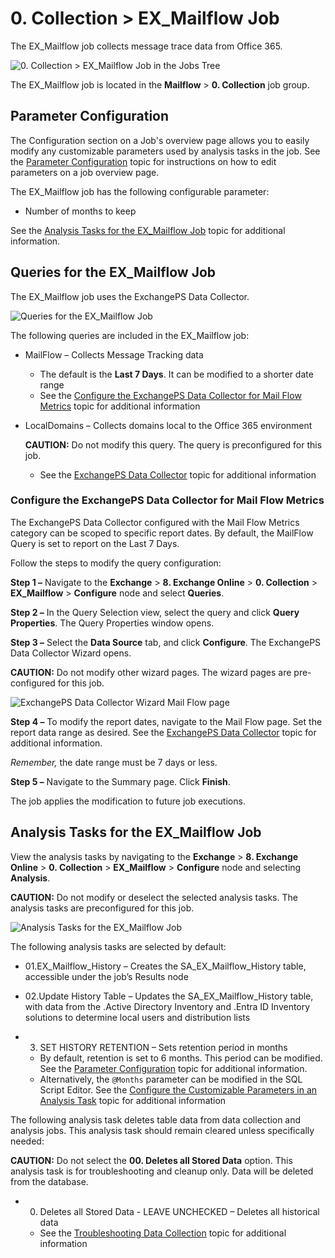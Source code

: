 # 0. Collection > EX_Mailflow Job

The EX_Mailflow job collects message trace data from Office 365.

![0. Collection > EX_Mailflow Job in the Jobs Tree](/img/product_docs/accessanalyzer/12.0/solutions/exchange/online/mailflow/collectionjobstree.webp)

The EX_Mailflow job is located in the **Mailflow** > **0. Collection** job group.

## Parameter Configuration

The Configuration section on a Job's overview page allows you to easily modify any customizable
parameters used by analysis tasks in the job. See the
[Parameter Configuration](/docs/accessanalyzer/12.0/admin/jobs/job/overview.md#parameter-configuration) topic for
instructions on how to edit parameters on a job overview page.

The EX_Mailflow job has the following configurable parameter:

- Number of months to keep

See the [Analysis Tasks for the EX_Mailflow Job](#analysis-tasks-for-the-ex_mailflow-job) topic for
additional information.

## Queries for the EX_Mailflow Job

The EX_Mailflow job uses the ExchangePS Data Collector.

![Queries for the EX_Mailflow Job](/img/product_docs/accessanalyzer/12.0/solutions/exchange/online/mailflow/mailflowqueries.webp)

The following queries are included in the EX_Mailflow job:

- MailFlow – Collects Message Tracking data

    - The default is the **Last 7 Days**. It can be modified to a shorter date range
    - See the
      [Configure the ExchangePS Data Collector for Mail Flow Metrics](#configure-the-exchangeps-data-collector-for-mail-flow-metrics)
      topic for additional information

- LocalDomains – Collects domains local to the Office 365 environment

    **CAUTION:** Do not modify this query. The query is preconfigured for this job.

    - See the [ExchangePS Data Collector](/docs/accessanalyzer/12.0/admin/datacollector/exchangeps/overview.md)
      topic for additional information

### Configure the ExchangePS Data Collector for Mail Flow Metrics

The ExchangePS Data Collector configured with the Mail Flow Metrics category can be scoped to
specific report dates. By default, the MailFlow Query is set to report on the Last 7 Days.

Follow the steps to modify the query configuration:

**Step 1 –** Navigate to the **Exchange** > **8. Exchange Online** > **0. Collection** >
**EX_Mailflow** > **Configure** node and select **Queries**.

**Step 2 –** In the Query Selection view, select the query and click **Query Properties**. The Query
Properties window opens.

**Step 3 –** Select the **Data Source** tab, and click **Configure**. The ExchangePS Data Collector
Wizard opens.

**CAUTION:** Do not modify other wizard pages. The wizard pages are pre-configured for this job.

![ExchangePS Data Collector Wizard Mail Flow page](/img/product_docs/accessanalyzer/12.0/solutions/exchange/online/mailflow/mailflowmetricsdcwizard.webp)

**Step 4 –** To modify the report dates, navigate to the Mail Flow page. Set the report data range
as desired. See the
[ExchangePS Data Collector](/docs/accessanalyzer/12.0/admin/datacollector/exchangeps/overview.md) topic for
additional information.

_Remember,_ the date range must be 7 days or less.

**Step 5 –** Navigate to the Summary page. Click **Finish**.

The job applies the modification to future job executions.

## Analysis Tasks for the EX_Mailflow Job

View the analysis tasks by navigating to the **Exchange** > **8. Exchange Online** > **0.
Collection** > **EX_Mailflow** > **Configure** node and selecting **Analysis**.

**CAUTION:** Do not modify or deselect the selected analysis tasks. The analysis tasks are
preconfigured for this job.

![Analysis Tasks for the EX_Mailflow Job](/img/product_docs/accessanalyzer/12.0/solutions/exchange/online/mailflow/mailflowanalysis.webp)

The following analysis tasks are selected by default:

- 01.EX_Mailflow_History – Creates the SA_EX_Mailflow_History table, accessible under the job’s
  Results node
- 02.Update History Table – Updates the SA_EX_Mailflow_History table, with data from the .Active
  Directory Inventory and .Entra ID Inventory solutions to determine local users and distribution
  lists
-   3. SET HISTORY RETENTION – Sets retention period in months

    - By default, retention is set to 6 months. This period can be modified. See the
      [Parameter Configuration](#parameter-configuration) topic for additional information.
    - Alternatively, the `@Months` parameter can be modified in the SQL Script Editor. See the
      [Configure the Customizable Parameters in an Analysis Task](/docs/accessanalyzer/12.0/admin/jobs/job/configure/analysiscustomizableparameters.md)
      topic for additional information

The following analysis task deletes table data from data collection and analysis jobs. This analysis
task should remain cleared unless specifically needed:

**CAUTION:** Do not select the **00. Deletes all Stored Data** option. This analysis task is for
troubleshooting and cleanup only. Data will be deleted from the database.

-   0. Deletes all Stored Data - LEAVE UNCHECKED – Deletes all historical data

    - See the
      [Troubleshooting Data Collection](/docs/accessanalyzer/12.0/solutions/exchange/hubmetrics/collection/ex_metricscollection.md#troubleshooting-data-collection)
      topic for additional information
